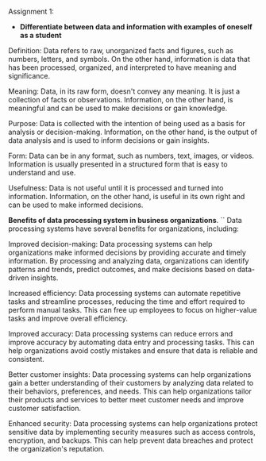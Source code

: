 Assignment 1: 
- **Differentiate between data and information with examples of oneself as a student**


Definition: Data refers to raw, unorganized facts and figures, such as numbers, letters, and symbols. On the other hand, information is data that has been processed, organized, and interpreted to have meaning and significance.

Meaning: Data, in its raw form, doesn't convey any meaning. It is just a collection of facts or observations. Information, on the other hand, is meaningful and can be used to make decisions or gain knowledge.

Purpose: Data is collected with the intention of being used as a basis for analysis or decision-making. Information, on the other hand, is the output of data analysis and is used to inform decisions or gain insights.

Form: Data can be in any format, such as numbers, text, images, or videos. Information is usually presented in a structured form that is easy to understand and use.

Usefulness: Data is not useful until it is processed and turned into information. Information, on the other hand, is useful in its own right and can be used to make informed decisions.


**Benefits of data processing system in business organizations**. ``
Data processing systems have several benefits for organizations, including:


Improved decision-making: Data processing systems can help organizations make informed decisions by providing accurate and timely information. By processing and analyzing data, organizations can identify patterns and trends, predict outcomes, and make decisions based on data-driven insights.

Increased efficiency: Data processing systems can automate repetitive tasks and streamline processes, reducing the time and effort required to perform manual tasks. This can free up employees to focus on higher-value tasks and improve overall efficiency.

Improved accuracy: Data processing systems can reduce errors and improve accuracy by automating data entry and processing tasks. This can help organizations avoid costly mistakes and ensure that data is reliable and consistent.

Better customer insights: Data processing systems can help organizations gain a better understanding of their customers by analyzing data related to their behaviors, preferences, and needs. This can help organizations tailor their products and services to better meet customer needs and improve customer satisfaction.

Enhanced security: Data processing systems can help organizations protect sensitive data by implementing security measures such as access controls, encryption, and backups. This can help prevent data breaches and protect the organization's reputation.
